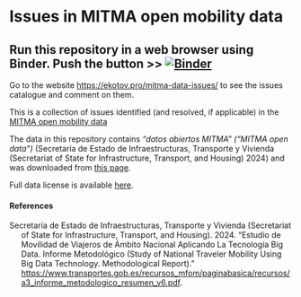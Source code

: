 # Issues in MITMA open mobility data


## Run this repository in a web browser using Binder. Push the button \>\> [![Binder](https://mybinder.org/badge_logo.svg)](https://mybinder.org/v2/gh/e-kotov/mitma-data-issues/HEAD?urlpath=rstudio)

Go to the website <https://ekotov.pro/mitma-data-issues/> to see the
issues catalogue and comment on them.

This is a collection of issues identified (and resolved, if applicable)
in the <a
href="https://www.transportes.gob.es/ministerio/proyectos-singulares/estudios-de-movilidad-con-big-data/opendata-movilidad"
target="_blank">MITMA open mobility data</a>

The data in this repository contains *“datos abiertos MITMA” (“MITMA
open data”)* (Secretaría de Estado de Infraestructuras, Transporte y
Vivienda (Secretariat of State for Infrastructure, Transport, and
Housing) 2024) and was downloaded from [this
page](https://www.transportes.gob.es/ministerio/proyectos-singulares/estudios-de-movilidad-con-big-data/opendata-movilidad).

Full data license is available <a
href="https://movilidad-opendata.mitma.es/LICENCIA%20de%20datos%20abiertos%20del%20MITMA%2020201203.pdf"
target="_blank">here</a>.

#### References

<div id="refs" class="references csl-bib-body hanging-indent"
entry-spacing="0">

<div id="ref-mitma-mobility-2024-v6" class="csl-entry">

Secretaría de Estado de Infraestructuras, Transporte y Vivienda
(Secretariat of State for Infrastructure, Transport, and Housing). 2024.
“Estudio de Movilidad de Viajeros de Ámbito Nacional Aplicando La
Tecnología Big Data. Informe Metodológico (Study of National Traveler
Mobility Using Big Data Technology. Methodological Report).”
<https://www.transportes.gob.es/recursos_mfom/paginabasica/recursos/a3_informe_metodologico_resumen_v6.pdf>.

</div>

</div>
